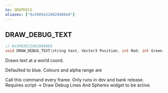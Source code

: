 ```yaml
---
ns: GRAPHICS
aliases: ["0x3903e216620488e8"]
---
```

## DRAW_DEBUG_TEXT

```c
// 0x3903E216620488E8
void DRAW_DEBUG_TEXT(string text, Vector3 Position, int Red, int Green, int Blue, int alpha_param);
```

Draws text at a world coord.

Defaulted to blue. Colours and alpha range are

Call this command every frame. Only runs in dev and bank release. Requires script -> Draw Debug Lines And Spheres widget to be active.

